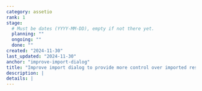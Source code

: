 ```yaml
---
category: assetio
rank: 1
stage:
  # Must be dates (YYYY-MM-DD), empty if not there yet.
  planning: ""
  ongoing: ""
  done: ""
created: "2024-11-30"
last_updated: "2024-11-30"
anchor: "improve-import-dialog"
title: "Improve import dialog to provide more control over imported resources"
description: |
details: |
---
```

